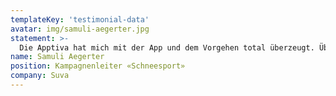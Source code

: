 ```yaml
---
templateKey: 'testimonial-data'
avatar: img/samuli-aegerter.jpg
statement: >-
  Die Apptiva hat mich mit der App und dem Vorgehen total überzeugt. Über ein nächstes gemeinsames Projekt würde ich mich sehr freuen.
name: Samuli Aegerter
position: Kampagnenleiter «Schneesport»
company: Suva
---
```

